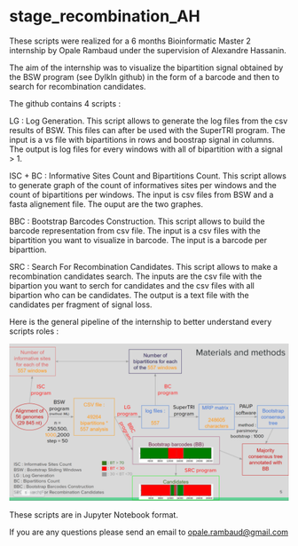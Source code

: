 # stage_recombination_AH


These scripts were realized for a 6 months Bioinformatic Master 2 internship by Opale Rambaud under the supervision of Alexandre Hassanin.

The aim of the internship was to visualize the bipartition signal obtained by the BSW program (see Dylkln github) in the form of a barcode and then to search for recombination candidates. 

The github contains 4 scripts : 


LG : Log Generation. This script allows to generate the log files from the csv results of BSW. This files can after be used with the SuperTRI program. The input is a vs file with bipartitions in rows and boostrap signal in columns. The output is log files for every windows with all of bipartition with a signal > 1. 

ISC + BC : Informative Sites Count and Bipartitions Count. This script allows to generate graph of the count of informatives sites per windows and the count of bipartitions per windows. The input is csv files from BSW and a fasta alignement file. The ouput are the two graphes. 

BBC : Bootstrap Barcodes Construction. This script allows to build the barcode representation from csv file. The input is a csv files with the bipartition you want to visualize in barcode. The input is a barcode per biparttion. 

SRC : Search For Recombination Candidates. This script allows to make a recombination candidates search. The inputs are the csv file with the bipartion you want to serch for candidates and the csv files with all bipartion who can be candidates. The output is a text file with the candidates per fragment of signal loss. 

Here is the general pipeline of the internship to better understand every scripts roles : 

![Pipeline](pipeline.png)





These scripts are in Jupyter Notebook format. 


If you are any questions please send an email to opale.rambaud@gmail.com


